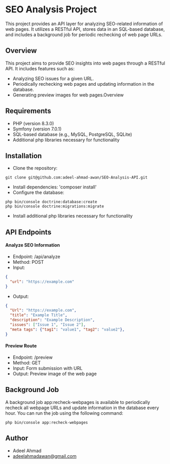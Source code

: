 # SEO Analysis Project

This project provides an API layer for analyzing SEO-related information of web pages. It utilizes a RESTful API, stores data in an SQL-based database, and includes a background job for periodic rechecking of web page URLs.

## Overview

This project aims to provide SEO insights into web pages through a RESTful API. It includes features such as:

- Analyzing SEO issues for a given URL.
- Periodically rechecking web pages and updating information in the database.
- Generating preview images for web pages.Overview

## Requirements

- PHP (version 8.3.0)
- Symfony (version 7.0.1)
- SQL-based database (e.g., MySQL, PostgreSQL, SQLite)
- Additional php libraries necessary for functionality

## Installation

- Clone the repository: 
```
git clone git@github.com:adeel-ahmad-awan/SEO-Analysis-API.git
```
- Install dependencies: 'composer install' 
- Configure the database:
```
php bin/console doctrine:database:create
php bin/console doctrine:migrations:migrate
```
- Install additional php libraries necessary for functionality

## API Endpoints

#### Analyze SEO Information

- Endpoint: /api/analyze
- Method: POST
- Input:
```json
{
  "url": "https://example.com"
}
```
- Output:
```json
{
  "Url": "https://example.com",
  "title": "Example Title",
  "description": "Example Description",
  "issues": ["Issue 1", "Issue 2"],
  "meta tags": {"tag1": "value1", "tag2": "value2"},
}
```

#### Preview Route

- Endpoint: /preview
- Method: GET
- Input: Form submission with URL
- Output: Preview image of the web page

## Background Job

A background job app:recheck-webpages is available to periodically recheck all webpage URLs and update information in the database every hour.
You can run the job using the following command:

```
php bin/console app:recheck-webpages
```

## Author
- Adeel Ahmad 
- adeelahmadawan@gmail.com
